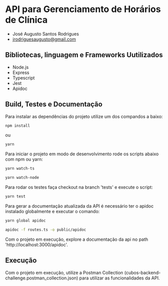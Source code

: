 # API para Gerenciamento de Horários de Clínica

- José Augusto Santos Rodrigues
- jrodriguesaugusto@gmail.com

## Bibliotecas, linguagem e Frameworks Uutilizados

- Node.js
- Express
- Typescript
- Jest
- Apidoc

## Build, Testes e Documentação

Para instalar as dependências do projeto utilize um dos compandos a baixo:

```bash
npm install
```
ou
```bash
yarn
```

Para iniciar o projeto em modo de desenvolvimento rode os scripts abaixo com npm ou yarn:

```bash
yarn watch-ts
```

```bash
yarn watch-node
```

Para rodar os testes faça checkout na branch 'tests' e execute o script:

```bash
yarn test
```

Para gerar a documentação atualizada da API é necessário ter o apidoc instalado globalmente e executar o comando:

```bash
yarn global apidoc
```
```bash
apidoc -f routes.ts -o public/apidoc
```
Com o projeto em execução, explore a documentação da api no path 'http://localhost:3000/apidoc'.

## Execução

Com o projeto em execução, utilize a Postman Collection (cubos-backend-challenge.postman_collection.json) para utilizar as funcionalidades da API.